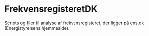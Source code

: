 # FrekvensregisteretDK
Scripts og filer til analyse af frekvensregisteret, der ligger på ens.dk (Energistyrelsens hjemmeside). 
